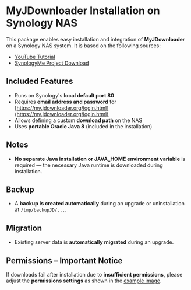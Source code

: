 # MyJDownloader Installation on Synology NAS

This package enables easy installation and integration of **MyJDownloader** on a Synology NAS system. It is based on the following sources:

- [YouTube Tutorial](https://www.youtube.com/watch?v=FXPuhD3sp7A)
- [SynologyMe Project Download](https://source.synology.me/mybb2/mydownloads.php?action=view_down&did=111)

## Included Features

- Runs on Synology's **local default port 80**
- Requires **email address and password** for [https://my.jdownloader.org/login.html](https://my.jdownloader.org/login.html)
- Allows defining a custom **download path** on the NAS
- Uses **portable Oracle Java 8** (included in the installation)

## Notes

- **No separate Java installation or JAVA_HOME environment variable** is required — the necessary Java runtime is downloaded during installation.

## Backup

- A **backup is created automatically** during an upgrade or uninstallation at `/tmp/backupJD/...`.

## Migration

- Existing server data is **automatically migrated** during an upgrade.

## Permissions – Important Notice

If downloads fail after installation due to **insufficient permissions**, please adjust the **permissions settings** as shown in the [example image](https://source.synology.me/mybb2/attachment.php?aid=200).
